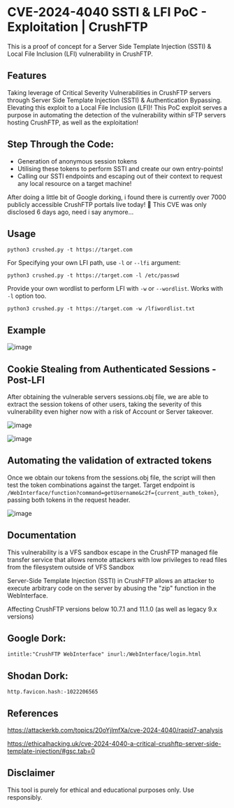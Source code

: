 # CVE-2024-4040 SSTI & LFI PoC - Exploitation | CrushFTP 

This is a proof of concept for a Server Side Template Injection (SSTI) & Local File Inclusion (LFI) vulnerability in CrushFTP. 


## Features

Taking leverage of Critical Severity Vulnerabilities in CrushFTP servers through Server Side Template Injection (SSTI) & Authentication Bypassing. Elevating this exploit to a Local File Inclusion (LFI)! This PoC exploit serves a purpose in automating the detection of the vulnerability within sFTP servers hosting CrushFTP, as well as the exploitation!

## Step Through the Code:
- Generation of anonymous session tokens
- Utilising these tokens to perform SSTI and create our own entry-points!
- Calling our SSTI endpoints and escaping out of their context to request any local resource on a target machine!

After doing a little bit of Google dorking, i found there is currently over 7000 publicly accessible CrushFTP portals live today! 😬 This CVE was only disclosed 6 days ago, need i say anymore...

## Usage

`
python3 crushed.py -t https://target.com
`

For Specifying your own LFI path, use `-l` or `--lfi` argument:

`
python3 crushed.py -t https://target.com -l /etc/passwd
`

Provide your own wordlist to perform LFI with `-w` or `--wordlist`. Works with `-l` option too.

`
python3 crushed.py -t https://target.com -w /lfiwordlist.txt
`

## Example

![image](https://github.com/Stuub/CVE-2024-4040-SSTI-LFI/assets/60468836/267cfbce-838a-4992-8d44-4a39352aca19)

## Cookie Stealing from Authenticated Sessions - Post-LFI

After obtaining the vulnerable servers sessions.obj file, we are able to extract the session tokens of other users, taking the severity of this vulnerability even higher now with a risk of Account or Server takeover. 

![image](https://github.com/Stuub/CVE-2024-4040-SSTI-LFI/assets/60468836/8ca07a84-f641-4e54-9f90-26310832ad92)


![image](https://github.com/Stuub/CVE-2024-4040-SSTI-LFI/assets/60468836/35dadd7a-e210-4272-8fa8-09b42b140531)


## Automating the validation of extracted tokens

Once we obtain our tokens from the sessions.obj file, the script will then test the token combinations against the target. Target endpoint is `/WebInterface/function?command=getUsername&c2f={current_auth_token}`, passing both tokens in the request header.

![image](https://github.com/Stuub/CVE-2024-4040-SSTI-LFI-PoC/assets/60468836/e507b6b4-37ad-4d5b-8447-926f5d05f2fb)


## Documentation

This vulnerability is a VFS sandbox escape in the CrushFTP managed file transfer service that allows remote attackers with low privileges to read files from the filesystem outside of VFS Sandbox

Server-Side Template Injection (SSTI) in CrushFTP allows an attacker to execute arbitrary code on the server by abusing the "zip" function in the WebInterface.

Affecting CrushFTP versions below 10.7.1 and 11.1.0 (as well as legacy 9.x versions)

## Google Dork:

`intitle:"CrushFTP WebInterface" inurl:/WebInterface/login.html`

## Shodan Dork:

`http.favicon.hash:-1022206565`

## References

https://attackerkb.com/topics/20oYjlmfXa/cve-2024-4040/rapid7-analysis

https://ethicalhacking.uk/cve-2024-4040-a-critical-crushftp-server-side-template-injection/#gsc.tab=0 

## Disclaimer

This tool is purely for ethical and educational purposes only. Use responsibly.
